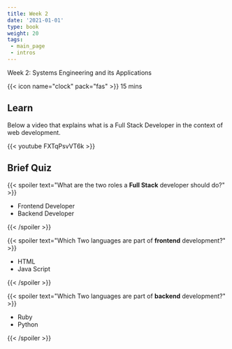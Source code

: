 ```yaml
---
title: Week 2
date: '2021-01-01'
type: book
weight: 20
tags: 
 - main_page
 - intros
---
```


Week 2: Systems Engineering and its Applications

<!--more-->

{{< icon name="clock" pack="fas" >}} 15 mins

## Learn

Below a video that explains what is a Full Stack Developer in the context of web development.

{{< youtube FXTqPsvVT6k >}}

## Brief Quiz

{{< spoiler text="What are the two roles a **Full Stack** developer should do?" >}}

- Frontend Developer
- Backend Developer

{{< /spoiler >}}

{{< spoiler text="Which Two languages are part of **frontend** development?" >}}

- HTML
- Java Script

{{< /spoiler >}}

{{< spoiler text="Which Two languages are part of **backend** development?" >}}

- Ruby
- Python

{{< /spoiler >}}

